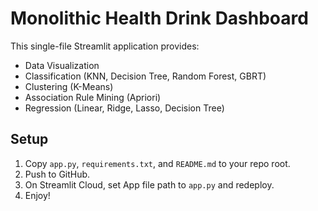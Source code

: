 # Monolithic Health Drink Dashboard

This single-file Streamlit application provides:

- Data Visualization
- Classification (KNN, Decision Tree, Random Forest, GBRT)
- Clustering (K-Means)
- Association Rule Mining (Apriori)
- Regression (Linear, Ridge, Lasso, Decision Tree)

## Setup

1. Copy `app.py`, `requirements.txt`, and `README.md` to your repo root.
2. Push to GitHub.
3. On Streamlit Cloud, set App file path to `app.py` and redeploy.
4. Enjoy!
